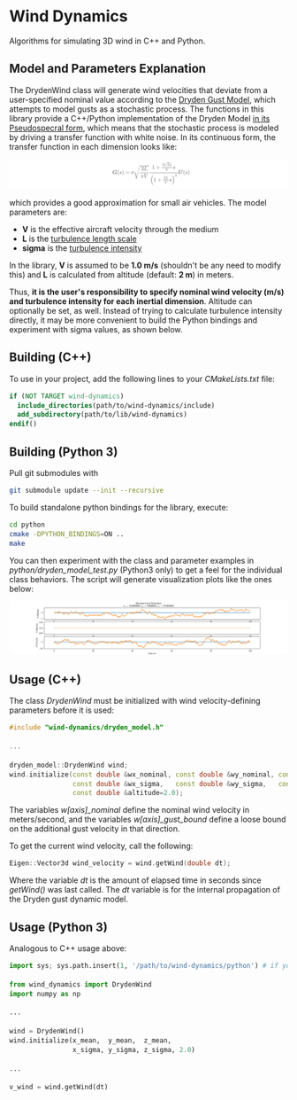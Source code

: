 # Wind Dynamics

Algorithms for simulating 3D wind in C++ and Python.

## Model and Parameters Explanation

The DrydenWind class will generate wind velocities that deviate from a user-specified nominal value according to the [Dryden Gust Model](https://en.wikipedia.org/wiki/Dryden_Wind_Turbulence_Model), which attempts to model gusts as a stochastic process. The functions in this library provide a C++/Python implementation of the Dryden Model [in its Pseudospecral form](https://en.wikipedia.org/wiki/Dryden_Wind_Turbulence_Model#Spectral_Factorization), which means that the stochastic process is modeled by driving a transfer function with white noise. In its continuous form, the transfer function in each dimension looks like:

![transfer function](doc/gust_model_tf.png)

which provides a good approximation for small air vehicles. The model parameters are:

- **V** is the effective aircraft velocity through the medium
- **L** is the [turbulence length scale](https://www.cfd-online.com/Wiki/Turbulence_length_scale)
- **sigma** is the [turbulence intensity](https://www.cfd-online.com/Wiki/Turbulence_intensity)

In the library, **V** is assumed to be **1.0 m/s** (shouldn't be any need to modify this) and **L** is calculated from altitude (default: **2 m**) in meters.

Thus, **it is the user's responsibility to specify nominal wind velocity (m/s) and turbulence intensity for each inertial dimension**. Altitude can optionally be set, as well. Instead of trying to calculate turbulence intensity directly, it may be more convenient to build the Python bindings and experiment with sigma values, as shown below.

## Building (C++)

To use in your project, add the following lines to your *CMakeLists.txt* file:

```cmake
if (NOT TARGET wind-dynamics)
  include_directories(path/to/wind-dynamics/include)
  add_subdirectory(path/to/lib/wind-dynamics)
endif()
```

## Building (Python 3)

Pull git submodules with 

```bash
git submodule update --init --recursive
```

To build standalone python bindings for the library, execute:

```bash
cd python
cmake -DPYTHON_BINDINGS=ON ..
make
```

You can then experiment with the class and parameter examples in *python/dryden\_model\_test.py* (Python3 only) to get a feel for the individual class behaviors. The script will generate visualization plots like the ones below:

![dryden](doc/dryden.png)

## Usage (C++)

The class *DrydenWind* must be initialized with wind velocity-defining parameters before it is used:

```c++
#include "wind-dynamics/dryden_model.h"

...

dryden_model::DrydenWind wind;
wind.initialize(const double &wx_nominal, const double &wy_nominal, const double &wz_nominal,
                const double &wx_sigma,   const double &wy_sigma,   const double &wz_sigma,
                const double &altitude=2.0);
```

The variables *w[axis]\_nominal* define the nominal wind velocity in meters/second, and the variables *w[axis]\_gust\_bound* define a loose bound on the additional gust velocity in that direction.

To get the current wind velocity, call the following:

```c++
Eigen::Vector3d wind_velocity = wind.getWind(double dt);
```

Where the variable *dt* is the amount of elapsed time in seconds since *getWind()* was last called. The *dt* variable is for the internal propagation of the Dryden gust dynamic model.

## Usage (Python 3)

Analogous to C++ usage above:

```python
import sys; sys.path.insert(1, '/path/to/wind-dynamics/python') # if your script is not in the wind-dynamics/python directory

from wind_dynamics import DrydenWind
import numpy as np

...

wind = DrydenWind()
wind.initialize(x_mean,  y_mean,  z_mean, 
                x_sigma, y_sigma, z_sigma, 2.0)

...

v_wind = wind.getWind(dt)
```
